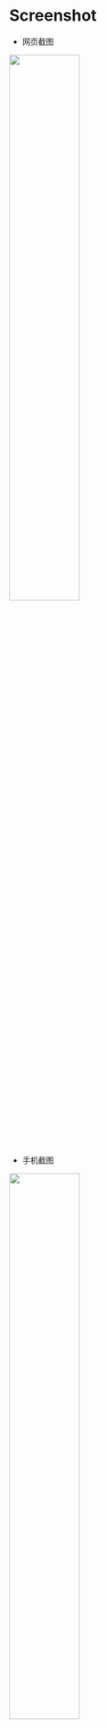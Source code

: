 # Screenshot
- 网页截图  
<img src="https://github.com/qwwuyu/FileManage/blob/master/screenshot/Screenshot2.png" width="50%" />

- 手机截图  
<img src="https://github.com/qwwuyu/FileManage/blob/master/screenshot/screenshot1.jpg" width="50%"/>

已有功能
- [x] 网页浏览手机文件
- [x] 上传、下载、删除单个文件、删除空文件夹、新建文件夹、打开文件(需要浏览器支持)
- [x] 显示 > 修改时间、文件大小、子文件数量
- [x] apk文件提示手机安装

不知何年何月的新增功能
- [ ] 文件排序方式 > 时间排序
- [ ] 主目录文件记录(对比和处理主目录)
- [ ] 导入导出当前所有配置
- [ ] js预览mp4或flv文件(需要开发断点下载)
- [ ] 解压和压缩文件

[更新日志](https://github.com/qwwuyu/FileManage/releases)

**Thanks**  

[NanoHttpd简易服务器](https://github.com/NanoHttpd/nanohttpd)

[AndroidWebServer简易实现](https://github.com/lopspower/AndroidWebServer)  
